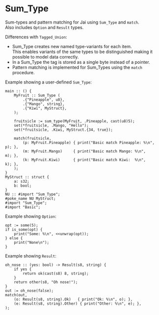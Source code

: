 # Sum_Type

Sum-types and pattern matching for Jai using `Sum_Type` and `match`.  
Also includes `Option` and `Result` types.

Differences with `Tagged_Union`:
- Sum_Type creates new named type-variants for each item.  
This enables variants of the same types to be distinguished making it possible to model data correctly.
- In a Sum_Type the tag is stored as a single byte instead of a pointer.
- Pattern matching is implemented for Sum_Types using the `match` procedure.

Example showing a user-defined `Sum_Type`:
```jai
main :: () {
    MyFruit :: Sum_Type (
        .{"Pineapple", u8},
        .{"Mango", string},
        .{"Kiwi", MyStruct},
    );

    fruitsicle := sum_type(MyFruit, .Pineapple, cast(u8)5);
    set(*fruitsicle, .Mango, "Hello");
    set(*fruitsicle, .Kiwi, MyStruct.{34, true});

    match(fruitsicle,
        (p: MyFruit.Pineapple) { print("Basic match Pineapple: %\n", p); },
        (m: MyFruit.Mango)     { print("Basic match Mango: %\n",     m); },
        (k: MyFruit.Kiwi)      { print("Basic match Kiwi:  %\n",     k); },
    );
}
MyStruct :: struct {
    a: s32;
    b: bool;
}
NU :: #import "Sum_Type";
#poke_name NU MyStruct;
#import "Sum_Type";
#import "Basic";
```

Example showing `Option`:
```jai
opt := some(5);
if is_some(opt) {
    print("Some: %\n", <<unwrap(opt));
} else {
    print("None\n");
}
```

Example showing `Result`:
```jai
oh_nose :: (yes: bool) -> Result(s8, string) {
    if yes {
        return ok(cast(s8) 8, string);
    }
    return other(s8, "Oh nose!");
}
out := oh_nose(false);
match(out,
    (o: Result(s8, string).Ok)   { print("Ok: %\n", o); },
    (e: Result(s8, string).Other) { print("Other: %\n", e); },
);
```
